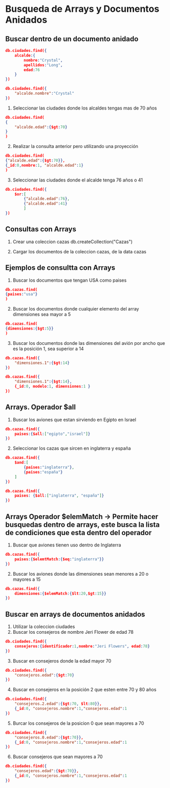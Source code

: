 # Busqueda de Arrays y Documentos Anidados

## Buscar dentro de un documento anidado 
```json
db.ciudades.find({
    alcalde:{
        nombre:"Crystal",
        apellidos:"Long",
        edad:76
    }
})
```

```json
db.ciudades.find({
    "alcalde.nombre":"Crystal" 
})
```

1. Seleccionar las ciudades donde los alcaldes tengas mas de 70 años

```json
db.ciudades.find(
{
    "alcalde.edad":{$gt:70}
}
)
```

2. Realizar la consulta anterior pero utilizando una proyección

```json
db.ciudades.find(
{"alcalde.edad":{$gt:70}},
{_id:0,nombre:1, "alcalde.edad":1}
)
```

3. Seleccionar las ciudades donde el alcalde tenga 76 años o 41

```json
db.ciudades.find({
    $or:[
        {"alcalde.edad":76},
        {"alcalde.edad":41}
        ]
})
```

## Consultas con Arrays

1. Crear una coleccion cazas 
db.createCollection("Cazas")

2. Cargar los documentos de la coleccion cazas, de la data cazas

## Ejemplos de consultta con Arrays

1. Buscar los documentos que tengan USA como paises

```json
db.cazas.find(
{paises:"usa"}
)
```

2. Buscar los documentos donde cualquier elemento del array dimensiones sea mayor a 5

```json
db.cazas.find(
{dimensiones:{$gt:5}}
)
```

3. Buscar los documentos donde las dimensiones del avión por ancho que es la posición 1, sea superior a 14

```json
db.cazas.find({
    "dimensiones.1":{$gt:14}
})
```

```json
db.cazas.find({
    "dimensiones.1":{$gt:14},
    {_id:0, modelo:1, dimensiones:1 }
})
```

## Arrays. Operador $all

1. Buscar los aviones que estan sirviendo en Egipto en Israel

```json
db.cazas.find({
    paises:{$all:["egipto","israel"]}
})
```

2. Seleccionar los cazas que sircen en inglaterra y españa 

```json
db.cazas.find({
    $and:[
        {paises:"inglaterra"},
        {paises:"españa"}
    ]
})
```

```json
db.cazas.find({
    paises: {$all:["inglaterra", "españa"]}
})
```

## Arrays Operador $elemMatch -> Permite hacer busquedas dentro de arrays, este busca la lista de condiciones que esta dentro del operador

1. Buscar que aviones tienen uso dentro de Inglaterra

```json
db.cazas.find({
    paises:{$elemtMatch:{$eq:"inglaterra"}}
})
```

2. Buscar los aviones donde las dimensiones sean menores a 20 o mayores a 15

```json
db.cazas.find({
    dimensiones:{$elemMatch:{$lt:20,$gt:15}}
})
```

## Buscar en arrays de documentos anidados

1. Utilizar la coleccion ciudades 
2. Buscar los consejeros de nombre Jeri Flower de edad 78 

```json
db.ciudades.find({
    consejeros:{identificador:1,nombre:"Jeri Flowers", edad:78}
})
```

3. Buscar en consejeros donde la edad mayor 70

```json
db.ciudades.find({
    "consejeros.edad":{$gt:70}
})
```

4. Buscar en consejeros en la posición 2 que esten entre 70 y 80 años

```json
db.ciudades.find({
    "consejeros.2.edad":{$gt:70, $lt:80}},
    {_id:0, "consejeros.nombre":1,"consejeros.edad":1
})
```

5. Burcar los consejeros de la posicion 0 que sean mayores a 70 

```json
db.ciudades.find({
    "consejeros.0.edad":{$gt:70}},
    {_id:0, "consejeros.nombre":1,"consejeros.edad":1
})
```

6. Buscar consejeros que sean mayores a 70
```json
db.ciudades.find({
    "consejeros.edad":{$gt:70}},
    {_id:0, "consejeros.nombre":1,"consejeros.edad":1
})
```

```json

```

```json

```

```json

```

```json

```